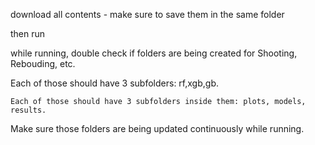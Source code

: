 download all contents - make sure to save them in the same folder

then run

while running, double check if folders are being created for Shooting, Rebouding, etc. 

  Each of those should have 3 subfolders: rf,xgb,gb.
  
    Each of those should have 3 subfolders inside them: plots, models, results.
    
  Make sure those folders are being updated continuously while running.
